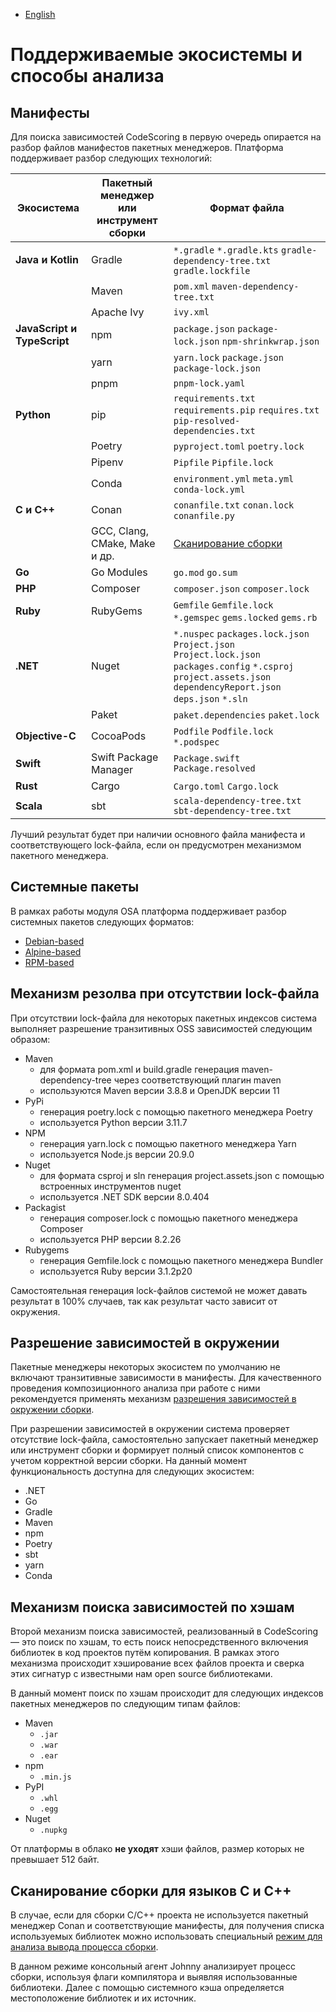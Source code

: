- [English](../supported-package-managers.en/)

# Поддерживаемые экосистемы и способы анализа

## Манифесты

Для поиска зависимостей CodeScoring в первую очередь опирается на разбор файлов манифестов пакетных менеджеров. Платформа поддерживает разбор следующих технологий:

| Экосистема                  | Пакетный менеджер или инструмент сборки | Формат файла                                                                                                                                                      |
| --------------------------- | --------------------------------------- | ----------------------------------------------------------------------------------------------------------------------------------------------------------------- |
| **Java и Kotlin**           | Gradle                                  | `*.gradle` `*.gradle.kts` `gradle-dependency-tree.txt` `gradle.lockfile`                                                                                          |
|                             | Maven                                   | `pom.xml` `maven-dependency-tree.txt`                                                                                                                             |
|                             | Apache Ivy                              | `ivy.xml`                                                                                                                                                         |
| **JavaScript и TypeScript** | npm                                     | `package.json` `package-lock.json` `npm-shrinkwrap.json`                                                                                                          |
|                             | yarn                                    | `yarn.lock` `package.json` `package-lock.json`                                                                                                                    |
|                             | pnpm                                    | `pnpm-lock.yaml`                                                                                                                                                  |
| **Python**                  | pip                                     | `requirements.txt` `requirements.pip` `requires.txt` `pip-resolved-dependencies.txt`                                                                              |
|                             | Poetry                                  | `pyproject.toml` `poetry.lock`                                                                                                                                    |
|                             | Pipenv                                  | `Pipfile` `Pipfile.lock`                                                                                                                                          |
|                             | Conda                                   | `environment.yml` `meta.yml` `conda-lock.yml`                                                                                                                     |
| **C и C++**                 | Conan                                   | `conanfile.txt` `conan.lock` `conanfile.py`                                                                                                                       |
|                             | GCC, Clang, CMake, Make и др.           | [Сканирование сборки](/agent/scan-build/)                                                                                                                         |
| **Go**                      | Go Modules                              | `go.mod` `go.sum`                                                                                                                                                 |
| **PHP**                     | Composer                                | `composer.json` `composer.lock`                                                                                                                                   |
| **Ruby**                    | RubyGems                                | `Gemfile` `Gemfile.lock` `*.gemspec` `gems.locked` `gems.rb`                                                                                                      |
| **.NET**                    | Nuget                                   | `*.nuspec` `packages.lock.json` `Project.json` `Project.lock.json` `packages.config` `*.csproj` `project.assets.json` `dependencyReport.json` `deps.json` `*.sln` |
|                             | Paket                                   | `paket.dependencies` `paket.lock`                                                                                                                                 |
| **Objective-C**             | CocoaPods                               | `Podfile` `Podfile.lock` `*.podspec`                                                                                                                              |
| **Swift**                   | Swift Package Manager                   | `Package.swift` `Package.resolved`                                                                                                                                |
| **Rust**                    | Cargo                                   | `Cargo.toml` `Cargo.lock`                                                                                                                                         |
| **Scala**                   | sbt                                     | `scala-dependency-tree.txt` `sbt-dependency-tree.txt`                                                                                                             |

Лучший результат будет при наличии основного файла манифеста и соответствующего lock-файла, если он предусмотрен механизмом пакетного менеджера.

## Системные пакеты

В рамках работы модуля OSA платформа поддерживает разбор системных пакетов следующих форматов:

- [Debian-based](https://www.debian.org/distrib/packages)
- [Alpine-based](https://docs.alpinelinux.org/user-handbook/0.1a/Working/apk.html)
- [RPM-based](https://rpm.org)

## Механизм резолва при отсутствии lock-файла

При отсутствии lock-файла для некоторых пакетных индексов система выполняет разрешение транзитивных OSS зависимостей следующим образом:

- Maven
  - для формата pom.xml и build.gradle генерация maven-dependency-tree через соответствующий плагин maven
  - используются Maven версии 3.8.8 и OpenJDK версии 11
- PyPi
  - генерация poetry.lock с помощью пакетного менеджера Poetry
  - используется Python версии 3.11.7
- NPM
  - генерация yarn.lock с помощью пакетного менеджера Yarn
  - используется Node.js версии 20.9.0
- Nuget
  - для формата csproj и sln генерация project.assets.json с помощью встроенных инструментов nuget
  - используется .NET SDK версии 8.0.404
- Packagist
  - генерация composer.lock с помощью пакетного менеджера Composer
  - используется PHP версии 8.2.26
- Rubygems
  - генерация Gemfile.lock с помощью пакетного менеджера Bundler
  - используется Ruby версии 3.1.2p20

Самостоятельная генерация lock-файлов системой не может давать результат в 100% случаев, так как результат часто зависит от окружения.

## Разрешение зависимостей в окружении

Пакетные менеджеры некоторых экосистем по умолчанию не включают транзитивные зависимости в манифесты. Для качественного проведения композиционного анализа при работе с ними рекомендуется применять механизм [разрешения зависимостей в окружении сборки](/agent/resolve).

При разрешении зависимостей в окружении система проверяет отсутствие lock-файла, самостоятельно запускает пакетный менеджер или инструмент сборки и формирует полный список компонентов с учетом корректной версии сборки. На данный момент функциональность доступна для следующих экосистем:

- .NET
- Go
- Gradle
- Maven
- npm
- Poetry
- sbt
- yarn
- Conda

## Механизм поиска зависимостей по хэшам

Второй механизм поиска зависимостей, реализованный в CodeScoring — это поиск по хэшам, то есть поиск непосредственного включения библиотек в код проектов путём копирования. В рамках этого механизма происходит хэширование всех файлов проекта и сверка этих сигнатур с известными нам open source библиотеками.

В данный момент поиск по хэшам происходит для следующих индексов пакетных менеджеров по следующим типам файлов:

- Maven
  - `.jar`
  - `.war`
  - `.ear`
- npm
  - `.min.js`
- PyPI
  - `.whl`
  - `.egg`
- Nuget
  - `.nupkg`

От платформы в облако **не уходят** хэши файлов, размер которых не превышает 512 байт.

## Сканирование сборки для языков C и C++

В случае, если для сборки C/С++ проекта не используется пакетный менеджер Conan и соответствующие манифесты, для получения списка используемых библиотек можно использовать специальный [режим для анализа вывода процесса сборки](/agent/scan-build).

В данном режиме консольный агент Johnny анализирует процесс сборки, используя флаги компилятора и выявляя использованные библиотеки. Далее с помощью системного кэша определяется местоположение библиотек и их источник.
